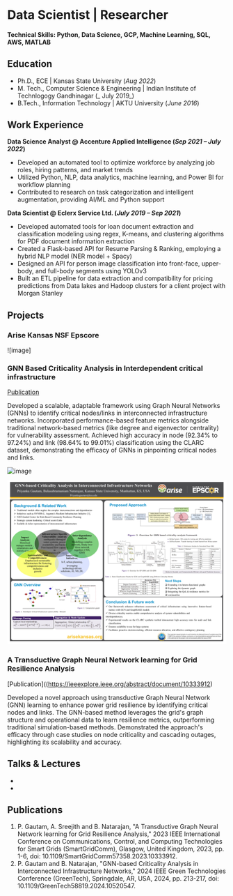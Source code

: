 # Data Scientist | Researcher 

#### Technical Skills: Python, Data Science, GCP, Machine Learning, SQL, AWS, MATLAB

## Education
- Ph.D., ECE | Kansas State University (_Aug 2022_)								       		
- M. Tech., Computer Science & Engineering	| Indian Institute of Technlogogy Gandhinagar (_ July 2019_)	 			        		
- B.Tech., Information Technology | AKTU University (_June 2016_)

## Work Experience

**Data Science Analyst @ Accenture Applied Intelligence (_Sep 2021 – July 2022_)**
- Developed an automated tool to optimize workforce by analyzing job roles, hiring patterns, and market trends
- Utilized Python, NLP, data analytics, machine learning, and Power BI for workflow planning
- Contributed to research on task categorization and intelligent augmentation, providing AI/ML and Python support

**Data Scientist @ Eclerx Service Ltd. (_July 2019 – Sep 2021_)**
- Developed automated tools for loan document extraction and classification modeling using regex, K-means, and clustering algorithms for PDF document information extraction
- Created a Flask-based API for Resume Parsing & Ranking, employing a hybrid NLP model (NER model + Spacy)
- Designed an API for person image classification into front-face, upper-body, and full-body segments using YOLOv3
- Built an ETL pipeline for data extraction and compatibility for pricing predictions from Data lakes and Hadoop clusters for a client project with Morgan Stanley

## Projects
### Arise Kansas NSF Epscore


![image]

### GNN Based Criticality Analysis in Interdependent critical infrastructure
[Publication](https://ieeexplore.ieee.org/abstract/document/10520547)

Developed a scalable, adaptable framework using Graph Neural Networks (GNNs) to identify critical nodes/links in interconnected infrastructure networks. Incorporated performance-based feature metrics alongside traditional network-based metrics (like degree and eigenvector centrality) for vulnerability assessment. Achieved high accuracy in node (92.34% to 97.24%) and link (98.64% to 99.01%) classification using the CLARC dataset, demonstrating the efficacy of GNNs in pinpointing critical nodes and links.

![image](https://github.com/user-attachments/assets/68bdd5ce-9212-4e55-9acb-d1149c465d9d)


![Poster Presentation at ARSIE EPSCore](/assets/GNN_based_criticality_analysis.jpg)

### A Transductive Graph Neural Network learning for Grid Resilience Analysis
[Publication]((https://ieeexplore.ieee.org/abstract/document/10333912)

Developed a novel approach using transductive Graph Neural Network (GNN) learning to enhance power grid resilience by identifying critical nodes and links. The GNN-based method leverages the grid's graph structure and operational data to learn resilience metrics, outperforming traditional simulation-based methods. Demonstrated the approach's efficacy through case studies on node criticality and cascading outages, highlighting its scalability and accuracy.



## Talks & Lectures
- 
- 


## Publications

1. P. Gautam, A. Sreejith and B. Natarajan, "A Transductive Graph Neural Network learning for Grid Resilience Analysis," 2023 IEEE International Conference on Communications, Control, and Computing Technologies for Smart Grids (SmartGridComm), Glasgow, United Kingdom, 2023, pp. 1-6, doi: 10.1109/SmartGridComm57358.2023.10333912.
2. P. Gautam and B. Natarajan, "GNN-based Criticality Analysis in Interconnected Infrastructure Networks," 2024 IEEE Green Technologies Conference (GreenTech), Springdale, AR, USA, 2024, pp. 213-217, doi: 10.1109/GreenTech58819.2024.10520547.
